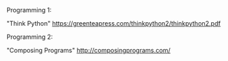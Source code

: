 Programming 1:

"Think Python" https://greenteapress.com/thinkpython2/thinkpython2.pdf

Programming 2: 

"Composing Programs" http://composingprograms.com/

